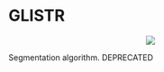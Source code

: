 # GLISTR

<p align="center">
    <img src="https://img.shields.io/docker/automated/cbica/glistr.svg" />
</p>


Segmentation algorithm. DEPRECATED
